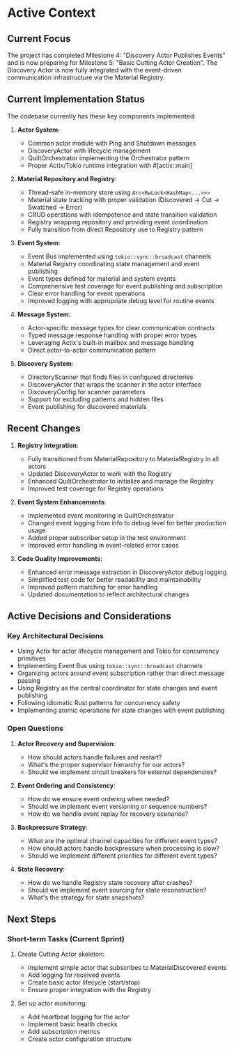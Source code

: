 # Active Context

## Current Focus

The project has completed Milestone 4: "Discovery Actor Publishes Events" and is now preparing for Milestone 5: "Basic Cutting Actor Creation". The Discovery Actor is now fully integrated with the event-driven communication infrastructure via the Material Registry.

## Current Implementation Status

The codebase currently has these key components implemented:

1. **Actor System**:

   - Common actor module with Ping and Shutdown messages
   - DiscoveryActor with lifecycle management
   - QuiltOrchestrator implementing the Orchestrator pattern
   - Proper Actix/Tokio runtime integration with #[actix::main]

2. **Material Repository and Registry**:

   - Thread-safe in-memory store using `Arc<RwLock<HashMap<...>>>`
   - Material state tracking with proper validation (Discovered → Cut → Swatched → Error)
   - CRUD operations with idempotence and state transition validation
   - Registry wrapping repository and providing event coordination
   - Fully transition from direct Repository use to Registry pattern

3. **Event System**:

   - Event Bus implemented using `tokio::sync::broadcast` channels
   - Material Registry coordinating state management and event publishing
   - Event types defined for material and system events
   - Comprehensive test coverage for event publishing and subscription
   - Clear error handling for event operations
   - Improved logging with appropriate debug level for routine events

4. **Message System**:

   - Actor-specific message types for clear communication contracts
   - Typed message response handling with proper error types
   - Leveraging Actix's built-in mailbox and message handling
   - Direct actor-to-actor communication pattern

5. **Discovery System**:
   - DirectoryScanner that finds files in configured directories
   - DiscoveryActor that wraps the scanner in the actor interface
   - DiscoveryConfig for scanner parameters
   - Support for excluding patterns and hidden files
   - Event publishing for discovered materials

## Recent Changes

1. **Registry Integration**:

   - Fully transitioned from MaterialRepository to MaterialRegistry in all actors
   - Updated DiscoveryActor to work with the Registry
   - Enhanced QuiltOrchestrator to initialize and manage the Registry
   - Improved test coverage for Registry operations

2. **Event System Enhancements**:

   - Implemented event monitoring in QuiltOrchestrator
   - Changed event logging from info to debug level for better production usage
   - Added proper subscriber setup in the test environment
   - Improved error handling in event-related error cases

3. **Code Quality Improvements**:
   - Enhanced error message extraction in DiscoveryActor debug logging
   - Simplified test code for better readability and maintainability
   - Improved pattern matching for error handling
   - Updated documentation to reflect architectural changes

## Active Decisions and Considerations

### Key Architectural Decisions

- Using Actix for actor lifecycle management and Tokio for concurrency primitives
- Implementing Event Bus using `tokio::sync::broadcast` channels
- Organizing actors around event subscription rather than direct message passing
- Using Registry as the central coordinator for state changes and event publishing
- Following idiomatic Rust patterns for concurrency safety
- Implementing atomic operations for state changes with event publishing

### Open Questions

1. **Actor Recovery and Supervision**:

   - How should actors handle failures and restart?
   - What's the proper supervisor hierarchy for our actors?
   - Should we implement circuit breakers for external dependencies?

2. **Event Ordering and Consistency**:

   - How do we ensure event ordering when needed?
   - Should we implement event versioning or sequence numbers?
   - How do we handle event replay for recovery scenarios?

3. **Backpressure Strategy**:

   - What are the optimal channel capacities for different event types?
   - How should actors handle backpressure when processing is slow?
   - Should we implement different priorities for different event types?

4. **State Recovery**:
   - How do we handle Registry state recovery after crashes?
   - Should we implement event sourcing for state reconstruction?
   - What's the strategy for state snapshots?

## Next Steps

### Short-term Tasks (Current Sprint)

1. Create Cutting Actor skeleton:

   - Implement simple actor that subscribes to MaterialDiscovered events
   - Add logging for received events
   - Create basic actor lifecycle (start/stop)
   - Ensure proper integration with the Registry

2. Set up actor monitoring:
   - Add heartbeat logging for the actor
   - Implement basic health checks
   - Add subscription metrics
   - Create actor configuration structure

